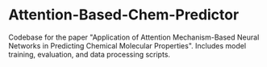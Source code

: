 # Attention-Based-Chem-Predictor
Codebase for the paper "Application of Attention Mechanism-Based Neural Networks in Predicting Chemical Molecular Properties". Includes model training, evaluation, and data processing scripts.
